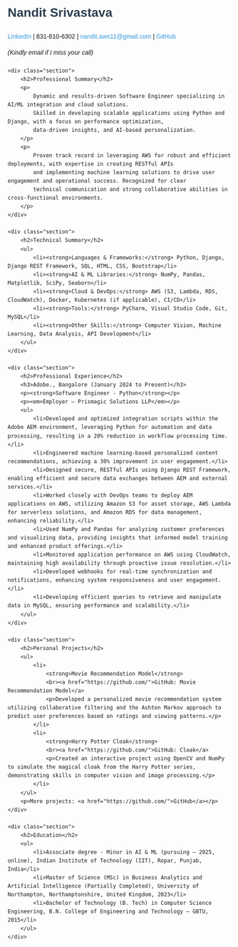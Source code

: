 <!DOCTYPE html>
<html lang="en">
<head>
    <meta charset="UTF-8">
    <meta name="viewport" content="width=device-width, initial-scale=1.0">
    <title>Nandit Srivastava</title>
    <style>
        body {
            font-family: Arial, sans-serif;
            line-height: 1.6;
            margin: 20px;
        }
        h1, h2 {
            color: #2c3e50;
        }
        ul {
            list-style-type: square;
            margin-left: 20px;
        }
        a {
            color: #3498db;
            text-decoration: none;
        }
        a:hover {
            text-decoration: underline;
        }
        .contact {
            margin-bottom: 20px;
        }
        .section {
            margin-bottom: 30px;
        }
    </style>
</head>
<body>
    <h1>Nandit Srivastava</h1>
    <div class="contact">
        <p>
            <a href="https://www.linkedin.com/in/nandit-srivastava-842433187/">LinkedIn</a> |
            831-810-6302 |
            <a href="mailto:nandit.aws11@gmail.com">nandit.aws11@gmail.com</a> |
            <a href="https://github.com/">GitHub</a>
        </p>
        <p><em>(Kindly email if I miss your call)</em></p>
    </div>

    <div class="section">
        <h2>Professional Summary</h2>
        <p>
            Dynamic and results-driven Software Engineer specializing in AI/ML integration and cloud solutions. 
            Skilled in developing scalable applications using Python and Django, with a focus on performance optimization, 
            data-driven insights, and AI-based personalization.
        </p>
        <p>
            Proven track record in leveraging AWS for robust and efficient deployments, with expertise in creating RESTful APIs 
            and implementing machine learning solutions to drive user engagement and operational success. Recognized for clear 
            technical communication and strong collaborative abilities in cross-functional environments.
        </p>
    </div>

    <div class="section">
        <h2>Technical Summary</h2>
        <ul>
            <li><strong>Languages & Frameworks:</strong> Python, Django, Django REST Framework, SQL, HTML, CSS, Bootstrap</li>
            <li><strong>AI & ML Libraries:</strong> NumPy, Pandas, Matplotlib, SciPy, Seaborn</li>
            <li><strong>Cloud & DevOps:</strong> AWS (S3, Lambda, RDS, CloudWatch), Docker, Kubernetes (if applicable), CI/CD</li>
            <li><strong>Tools:</strong> PyCharm, Visual Studio Code, Git, MySQL</li>
            <li><strong>Other Skills:</strong> Computer Vision, Machine Learning, Data Analysis, API Development</li>
        </ul>
    </div>

    <div class="section">
        <h2>Professional Experience</h2>
        <h3>Adobe., Bangalore (January 2024 to Present)</h3>
        <p><strong>Software Engineer - Python</strong></p>
        <p><em>Employer – Prismagic Solutions LLP</em></p>
        <ul>
            <li>Developed and optimized integration scripts within the Adobe AEM environment, leveraging Python for automation and data processing, resulting in a 20% reduction in workflow processing time.</li>
            <li>Engineered machine learning-based personalized content recommendations, achieving a 30% improvement in user engagement.</li>
            <li>Designed secure, RESTful APIs using Django REST Framework, enabling efficient and secure data exchanges between AEM and external services.</li>
            <li>Worked closely with DevOps teams to deploy AEM applications on AWS, utilizing Amazon S3 for asset storage, AWS Lambda for serverless solutions, and Amazon RDS for data management, enhancing reliability.</li>
            <li>Used NumPy and Pandas for analyzing customer preferences and visualizing data, providing insights that informed model training and enhanced product offerings.</li>
            <li>Monitored application performance on AWS using CloudWatch, maintaining high availability through proactive issue resolution.</li>
            <li>Developed webhooks for real-time synchronization and notifications, enhancing system responsiveness and user engagement.</li>
            <li>Developing efficient queries to retrieve and manipulate data in MySQL, ensuring performance and scalability.</li>
        </ul>
    </div>

    <div class="section">
        <h2>Personal Projects</h2>
        <ul>
            <li>
                <strong>Movie Recommendation Model</strong>
                <br><a href="https://github.com/">GitHub: Movie Recommendation Model</a>
                <p>Developed a personalized movie recommendation system utilizing collaborative filtering and the Ashton Markov approach to predict user preferences based on ratings and viewing patterns.</p>
            </li>
            <li>
                <strong>Harry Potter Cloak</strong>
                <br><a href="https://github.com/">GitHub: Cloak</a>
                <p>Created an interactive project using OpenCV and NumPy to simulate the magical cloak from the Harry Potter series, demonstrating skills in computer vision and image processing.</p>
            </li>
        </ul>
        <p>More projects: <a href="https://github.com/">GitHub</a></p>
    </div>

    <div class="section">
        <h2>Education</h2>
        <ul>
            <li>Associate degree - Minor in AI & ML (pursuing – 2025, online), Indian Institute of Technology (IIT), Ropar, Punjab, India</li>
            <li>Master of Science (MSc) in Business Analytics and Artificial Intelligence (Partially Completed), University of Northampton, Northamptonshire, United Kingdom, 2023</li>
            <li>Bachelor of Technology (B. Tech) in Computer Science Engineering, B.N. College of Engineering and Technology – GBTU, 2015</li>
        </ul>
    </div>
</body>
</html>
